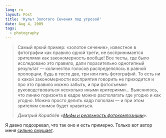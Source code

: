 ```yaml
---
lang: ru
layout: Post
title: 'Культ Золотого Сечения под угрозой'
date: Aug 4, 2009
tags:
  - photography
---
```


> Самый яркий пример: «золотое сечение», известное в фотографии как правило одной трети, не воспринимается зрителями как закономерность вообще! Все тесты, где было исследовано это правило, дали поразительно однотипный результат — количество голосов распределялось в равной пропорции, будь в тесте две, три или пять фотографий. То есть ни о какой закономерности восприятия говорить не приходится и про это правило можно забыть, и при фотосъемке руководствоваться несколько иными критериями… Выяснилось, что линию горизонта в кадре можно располагать где угодно и как угодно. Можно просто делить кадр пополам — и при этом зрителям снимок будет нравиться.
>
> <cite>Дмитрий Кораблёв «[Мифы и реальность фотокомпозиции](http://photo-element.ru/analysis/mrc/mrc.html)».</cite>

Я давно подозревал, что так оно и есть примерно. Только вот автор меня [сильно смущает](http://birdwatcher.ru/reading/#korablev "Говнокнига Кораблёва").
